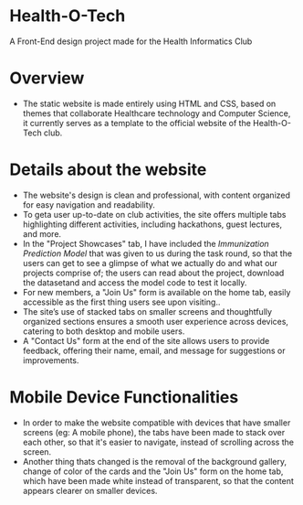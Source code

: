 # Health-O-Tech
A Front-End design project made for the Health Informatics Club

# Overview
* The static website is made entirely using HTML and CSS, based on themes that collaborate Healthcare technology and Computer Science, it currently serves as a template to the official website of the Health-O-Tech 
  club.

# Details about the website
* The website's design is clean and professional, with content organized for easy navigation and readability.
* To geta user up-to-date on club activities, the site offers multiple tabs highlighting different activities, including hackathons, guest lectures, and more.
* In the "Project Showcases" tab, I have included the *Immunization Prediction Model* that was given to us during the task round, so that the users can get to see a glimpse of what we actually do and what our 
  projects comprise of; the users can read about the project, download the datasetand and access the model code to test it locally.
* For new members, a "Join Us" form is available on the home tab, easily accessible as the first thing users see upon visiting.. 
* The site’s use of stacked tabs on smaller screens and thoughtfully organized sections ensures a smooth user experience across devices, catering to both desktop and mobile users.
* A "Contact Us" form at the end of the site allows users to provide feedback, offering their name, email, and message for suggestions or improvements.
# Mobile Device Functionalities
* In order to make the website compatible with devices that have smaller screens (eg: A mobile phone), the tabs have been made to stack over each other, so that it's easier to navigate, instead of scrolling across the screen.
* Another thing thats changed is the removal of the background gallery, change of color of the cards and the "Join Us" form on the home tab, which have been made white instead of transparent, so that the content 
  appears clearer on smaller devices.
